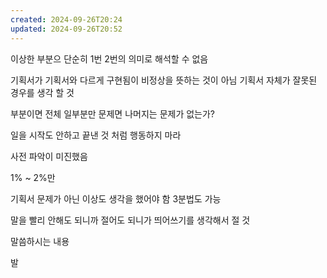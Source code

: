 ```yaml
---
created: 2024-09-26T20:24
updated: 2024-09-26T20:52
---
```

이상한 부분으 단순히 1번 2번의 의미로 해석할 수 없음

기획서가 
기획서와 다르게 구현됨이 비정상을 뜻하는 것이 아님
기획서 자체가 잘못된 경우를 생각 할 것

부분이면 전체
일부분만 문제면 나머지는 문제가 없는가?

일을 시작도 안하고 끝낸 것 처럼 행동하지 마라

사전 파악이 미진했음

1% ~ 2%만 

기획서 문제가 아닌 이상도 생각을 했어야 함
3분법도 가능

말을 빨리 안해도 되니까 절어도 되니가 띄어쓰기를 생각해서 절 것

말씀하시는 내용 

발